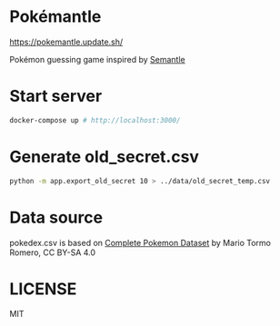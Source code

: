 Pokémantle
==========

https://pokemantle.update.sh/

Pokémon guessing game inspired by [Semantle](https://semantle.novalis.org/)

# Start server

```bash
docker-compose up # http://localhost:3000/
```

# Generate old_secret.csv

```bash
python -m app.export_old_secret 10 > ../data/old_secret_temp.csv
```

# Data source

pokedex.csv is based on [Complete Pokemon Dataset](https://www.kaggle.com/datasets/mariotormo/complete-pokemon-dataset-updated-090420) by Mario Tormo Romero, CC BY-SA 4.0

# LICENSE

MIT
